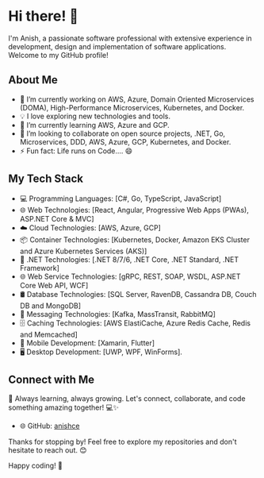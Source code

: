 

<!--### Hi there 👋, I'm Anish.
**anishce/anishce** is a ✨ _special_ ✨ repository because its `README.md` (this file) appears on your GitHub profile.
- 🔭 I’m currently working on 
- 🌱 I’m currently learning 
- 👯 I’m looking to collaborate on 
- 🤔 I’m looking for help with ...
- 💬 Ask me about 
- 📫 How to reach me: anish.cse7@gmail.com
- ⚡ Fun fact: L
Here are some ideas to get you started: 

I'm result driven software professional with professional IT industry experience in development, design and implementation of software applications. With extensive experience and self-motivation successfully developed and implemented innovative products and services in cost-effective manner. Specialized in .NET Core, .NET Framework, Microservices, DOMA, DDD, SOA, Enterprise Application Architecture, Design Patterns, Design Principals and OOAD. I have also experience with Azure Cloud and Container-based technologies such as Azure Kubernetes Services, Redhat Openshift Container Platforms, Kubernetes, Docker. I have 6+ years of experience in Microservices design & development using .NET Core, gRPC, Azure Cloud, ASP.NET Core Web API, C# , Dapper, Memcached, Redis, Kafka, Docker and Kubernetes.

- 🔭 I’m currently working on Domain Oriented Microservices (DOMA), Azure Cloud, Azure Kubernetes Services (AKS), Kubernetes, and Docker.
- 🌱 I’m currently learning Azure Cloud and AWS.
- 👯 I’m looking to collaborate on .NET, Microservices, DDD.
- 💬 Ask me about .NET, Microservices, DDD, TDD, Azure Cloud, Azure Kubernetes Services (AKS), Kubernetes, Docker.
- 📫 How to reach me: <a href="https://github.com/anishce">GitHub</a>-->
# Hi there! 👋

I'm Anish, a passionate software professional with extensive experience in development, design and implementation of software applications. Welcome to my GitHub profile!

## About Me

- 🚀 I’m currently working on AWS, Azure, Domain Oriented Microservices (DOMA), High-Performance Microservices, Kubernetes, and Docker.
- 💡 I love exploring new technologies and tools.
- 🌱 I’m currently learning AWS, Azure and GCP.
- 👯 I’m looking to collaborate on open source projects, .NET, Go, Microservices, DDD, AWS, Azure, GCP, Kubernetes, and Docker.
- ⚡ Fun fact: Life runs on Code.... 😄

## My Tech Stack

- 💻 Programming Languages: [C#, Go, TypeScript, JavaScript]
- 🌐 Web Technologies: [React, Angular, Progressive Web Apps (PWAs), ASP.NET Core & MVC]
- ☁️ Cloud Technologies: [AWS, Azure, GCP]
- 📦 Container Technologies: [Kubernetes, Docker, Amazon EKS Cluster and Azure Kubernetes Services (AKS)]
- 🌱 .NET Technologies: [.NET 8/7/6, .NET Core, .NET Standard, .NET Framework]
- 🌐 Web Service Technologies: [gRPC, REST, SOAP, WSDL, ASP.NET Core Web API, WCF]
- 🛢️ Database Technologies: [SQL Server, RavenDB, Cassandra DB, Couch DB and MongoDB]
- 💬 Messaging Technologies: [Kafka, MassTransit, RabbitMQ]
- 🗄️ Caching Technologies: [AWS ElastiCache, Azure Redis Cache, Redis and Memcached]
- 📱 Mobile Development: [Xamarin, Flutter]
- 🖥️ Desktop Development: [UWP, WPF, WinForms].


<!-- ## Projects

- [Project 1]: Short description
- [Project 2]: Short description
- [Project 3]: Short description-->

## Connect with Me
🌱 Always learning, always growing. Let's connect, collaborate, and code something amazing together! 💻✨
<!--- 📫 How to reach me: [anish.cse7@gmail.com]-->
- 🌐 GitHub: <a href="https://github.com/anishce">anishce</a>

<!-- - 💼 Connect with me on [LinkedIn](https://www.linkedin.com/in/yourusername/)
- 🐦 Follow me on [Twitter](https://twitter.com/yourusername) -->

Thanks for stopping by! Feel free to explore my repositories and don't hesitate to reach out. 😊

Happy coding! 🌈
